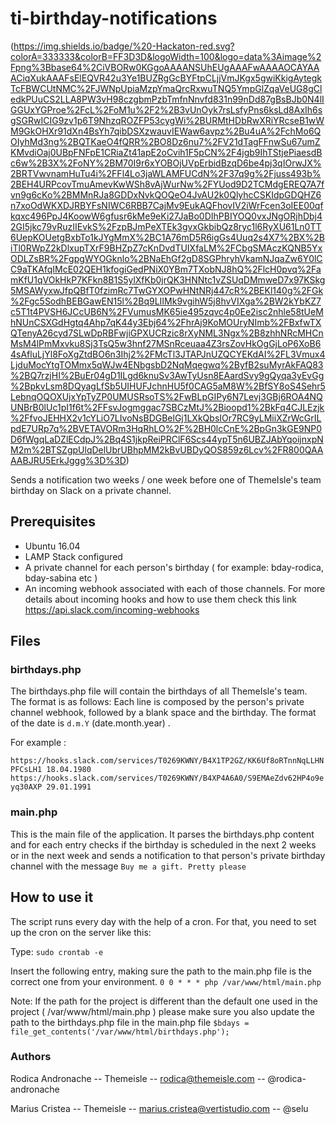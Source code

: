 # ti-birthday-notifications
(https://img.shields.io/badge/%20-Hackaton-red.svg?colorA=333333&colorB=FF3D3D&logoWidth=100&logo=data%3Aimage%2Fpng%3Bbase64%2CiVBORw0KGgoAAAANSUhEUgAAAFwAAAAOCAYAAACiqXukAAAFsElEQVR42u3Ye1BUZRgGcBYFtpCLjjVmJKgx5gwiKkigAytegkTcFBWCUtNMC%2FJWNpUpiaMzpYmaQrcRxwuTNQ5YmpGlZqaVeUG8gCledkPUuCS2LLA8PW3vH98czgbmPzbTmfnNnvfd831n99nDd87gBsBJb0N4lIGGUxYGProe%2FcL%2FoM1u%2F2%2B3vUnOyk7rsLsfyPns6ksLd8AxIh6sgSGRwICIG9zv1p6T9NhzqROZFP53cygWi%2BURMtHDbRwXRiYRcseB1wWM9GkOHXr91dXn4BsYh7qibDSXzwauvIEWaw6avpz%2Bu4uA%2FchMo6QOIyhMd3ng%2BQTKaeO4fQRR%2BO8Dz6nu7%2FV21dTagFFnwSu67umZKMvdiOaj0UBpFNFpE1CRiaZt41apE2oCvih1F5pCN%2F4jgb9IhTStjePiaesdBc6w%2B3X%2FoNY%2BM70I9r6xYOBOjUVpErbidBzqD6be4pj3qIOrwJX%2BRTVwvnamHuTu4i%2FFl4Lo3jaWLAMFUCdN%2F37q9g%2Fjuss493b%2BEH4URPcovTmuAmevKwWSh8vAjWurNw%2FYUod9D2TCMdgEREQ7A7fvn9g6cKo%2BMMnRJa8GDDxNvkQOQeO4JvAU2k0QlyhcCSKIdpGDQHZ6n7xoOdWKXDJRBYFsNIWC6RBB7CajMv9EukAQFhovIV2iWrFcen3oIEE00qfkqxc496PpJ4KoowW6gfusr6kMe9eKi27JaBo0DIhPBIYOQ0vxJNgORjhDbj42GI5jkc79vRuzIIEvkS%2FzpBJmPeXTEk3gvxGkbibQz8ryc1l6RyXU61Ln0TT6UepKOUetgBxbTo1kJYgMmX%2BC1A76mD5R6igGs4Uuq2s4X7%2BX%2BiTl0RWpZ2kDlxupTXrF9BHZpZ7cKnDvdTUIXfaLM%2FCbgSMAczKQNB5YxODLZsBR%2FgpgWYOGknlo%2BNaEhGf2gD8SGPhryhVkamNJqaZw6Y0lCC9aTKAfqIMcE02QEH1kfogiGedPNiX0YBm7TXobNJ8hQ%2FlcH0pvq%2FamKfU1qVOkHkP7KFkn8B1S5ylXfKb0jrQK3HNNtc1vZSUqDMmweD7x97KSkg5MSAWyxwJfpQBfT0fzimRc7TwGYXOPwHNtNRj447cR%2BEKl140g%2FGk%2Fgc5SodhBEBGawEN15l%2Bq9LIIMk9vgihW5j8hvVIXga%2BW2kYbKZ7c5T1t4PVSH6JCcUB6N%2FVumusMK65ie495zqvc4p0Ee2isc2nhle58tUeMhNUnCSXGdHgtq4Ahp7qK44y3Ebj64%2FhrAj9KoMOUryNImb%2FBxfwTXQTenyA26cyd7SLwDpRBFwjiGPXUCRzic8rXyNML3Ngx%2B8zhhNRcMHCnMsM4lPmMxvku8Sj3TsQ5w3hnf27MSnRceuaa4Z3rsZovHkOgGjLoP6XoB64sAfluLjYl8FoXgZtdBO6n3Ihj2%2FMcTl3JTAPJnUZQCYEKdAI%2FL3Vmux4LjduMocYtgTOMmx5qWJw4ENbgsbD2NqMqegwq%2ByfB2suMyrAkFAQ83%2BQ7rzjHI%2BuEr04gD1ILgd6knuSv3AwTyUsn8EAardSvy9gQyqa3yEvGg%2BpkvLsm8DQyagLfSb5UIHUFJchnHU5f0CAG5aM8W%2BfSY8oS4Sehr5LebnqOQOXUjxYpTyZP0UMUSRsoTS%2FwBLpGIPy6N7Levj3GBj6ROA4NQUNBrB0lUc1pI1f6t%2FFsvJogmggac7SBCzMtJ%2Bioopd1%2BkFq4CJLEzjk%2FfvoJEHHX2v1cYLiO7LIvoNsBDGBelGj1LXkQbsIOr7RC9yLMiiXZrWcGrILpdE7URp7q%2BVETAVORm3HqRhLO%2F%2BH0lcCnE%2BpGn3kGE9NP0D6fWgqLaDZlECdpJ%2Bq4S1jkpReiPRClF6Scs44ypT5n6UBZJAbYqoijnxpNM2m%2BTSZgpUlqDelUbrUBhpMM2kBvUBDyQOS859z6Lcv%2FR800QAAAABJRU5ErkJggg%3D%3D)

Sends a notification two weeks / one week before one of ThemeIsle's team birthday on Slack on a private channel.

## Prerequisites
- Ubuntu 16.04
- LAMP Stack configured
- A private channel for each person's birthday ( for example: bday-rodica, bday-sabina etc )
- An incoming webhook associated with each of those channels. For more details about incoming hooks and how to use them check this link https://api.slack.com/incoming-webhooks

## Files

### birthdays.php

The birthdays.php file will contain the birthdays of all ThemeIsle's team.
The format is as follows:
Each line is composed by the person's private channel webhook, followed by a blank space and the birthday. The format of the date is `d.m.Y` (date.month.year) .

For example :

`https://hooks.slack.com/services/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 18.04.1980
https://hooks.slack.com/services/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 29.01.1991`

### main.php
This is the main file of the application. It parses the birthdays.php content and for each entry checks if the birthday is scheduled in the next 2 weeks or in the next week and sends a notification to that person's private birthday channel with the message `Buy me a gift. Pretty please`

## How to use it
The script runs every day with the help of a cron. For that, you need to set up the cron on the server like this:

Type:
`sudo crontab -e`

Insert the following entry, making sure the path to the main.php file is the correct one from your environment.
`0 0 * * * php /var/www/html/main.php`

Note: If the path for the project is different than the default one used in the project ( /var/www/html/main.php ) please make sure you also update the path to the birthdays.php file in the main.php file `$bdays = file_get_contents('/var/www/html/birthdays.php');`

### Authors

Rodica Andronache -- Themeisle -- rodica@themeisle.com -- @rodica-andronache

Marius Cristea -- Themeisle -- marius.cristea@vertistudio.com -- @selu
